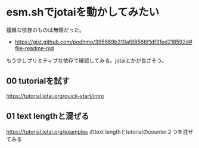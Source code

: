 # esm.shでjotaiを動かしてみたい

複雑な依存のものは無理だった。

- https://gist.github.com/podhmo/395689b310af88566f1df31ed218592d#file-readme-md

もう少しプリミティブな依存で確認してみる。jotaiとかが良さそう。

## 00 tutorialを試す

https://tutorial.jotai.org/quick-start/intro

## 01 text lengthと混ぜる

https://tutorial.jotai.org/examples のtext lengthとtutorialのcounter２つを混ぜてみる

